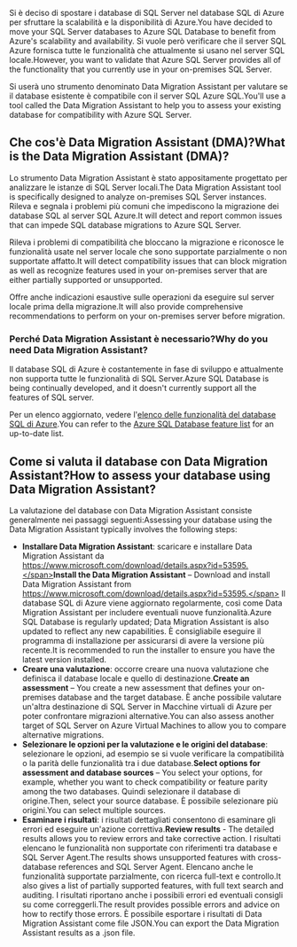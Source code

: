 <span data-ttu-id="8ebdd-101">Si è deciso di spostare i database di SQL Server nel database SQL di Azure per sfruttare la scalabilità e la disponibilità di Azure.</span><span class="sxs-lookup"><span data-stu-id="8ebdd-101">You have decided to move your SQL Server databases to Azure SQL Database to benefit from Azure's scalability and availability.</span></span> <span data-ttu-id="8ebdd-102">Si vuole però verificare che il server SQL Azure fornisca tutte le funzionalità che attualmente si usano nel server SQL locale.</span><span class="sxs-lookup"><span data-stu-id="8ebdd-102">However, you want to validate that Azure SQL Server provides all of the functionality that you currently use in your on-premises SQL Server.</span></span>

<span data-ttu-id="8ebdd-103">Si userà uno strumento denominato Data Migration Assistant per valutare se il database esistente è compatibile con il server SQL Azure SQL.</span><span class="sxs-lookup"><span data-stu-id="8ebdd-103">You'll use a tool called the Data Migration Assistant to help you to assess your existing database for compatibility with Azure SQL Server.</span></span>

## <a name="what-is-the-data-migration-assistant-dma"></a><span data-ttu-id="8ebdd-104">Che cos'è Data Migration Assistant (DMA)?</span><span class="sxs-lookup"><span data-stu-id="8ebdd-104">What is the Data Migration Assistant (DMA)?</span></span>

<span data-ttu-id="8ebdd-105">Lo strumento Data Migration Assistant è stato appositamente progettato per analizzare le istanze di SQL Server locali.</span><span class="sxs-lookup"><span data-stu-id="8ebdd-105">The Data Migration Assistant tool is specifically designed to analyze on-premises SQL Server instances.</span></span> <span data-ttu-id="8ebdd-106">Rileva e segnala i problemi più comuni che impediscono la migrazione dei database SQL al server SQL Azure.</span><span class="sxs-lookup"><span data-stu-id="8ebdd-106">It will detect and report common issues that can impede SQL database migrations to Azure SQL Server.</span></span>

<span data-ttu-id="8ebdd-107">Rileva i problemi di compatibilità che bloccano la migrazione e riconosce le funzionalità usate nel server locale che sono supportate parzialmente o non supportate affatto.</span><span class="sxs-lookup"><span data-stu-id="8ebdd-107">It will detect compatibility issues that can block migration as well as recognize features used in your on-premises server that are either partially supported or unsupported.</span></span>

<span data-ttu-id="8ebdd-108">Offre anche indicazioni esaustive sulle operazioni da eseguire sul server locale prima della migrazione.</span><span class="sxs-lookup"><span data-stu-id="8ebdd-108">It will also provide comprehensive recommendations to perform on your on-premises server before migration.</span></span>

### <a name="why-do-you-need-data-migration-assistant"></a><span data-ttu-id="8ebdd-109">Perché Data Migration Assistant è necessario?</span><span class="sxs-lookup"><span data-stu-id="8ebdd-109">Why do you need Data Migration Assistant?</span></span>

<span data-ttu-id="8ebdd-110">Il database SQL di Azure è costantemente in fase di sviluppo e attualmente non supporta tutte le funzionalità di SQL Server.</span><span class="sxs-lookup"><span data-stu-id="8ebdd-110">Azure SQL Database is being continually developed, and it doesn't currently support all the features of SQL server.</span></span>

<span data-ttu-id="8ebdd-111">Per un elenco aggiornato, vedere l'[elenco delle funzionalità del database SQL di Azure](https://docs.microsoft.com/azure/sql-database/sql-database-features).</span><span class="sxs-lookup"><span data-stu-id="8ebdd-111">You can refer to the [Azure SQL Database feature list](https://docs.microsoft.com/azure/sql-database/sql-database-features) for an up-to-date list.</span></span>

## <a name="how-to-assess-your-database-using-data-migration-assistant"></a><span data-ttu-id="8ebdd-112">Come si valuta il database con Data Migration Assistant?</span><span class="sxs-lookup"><span data-stu-id="8ebdd-112">How to assess your database using Data Migration Assistant?</span></span>

<span data-ttu-id="8ebdd-113">La valutazione del database con Data Migration Assistant consiste generalmente nei passaggi seguenti:</span><span class="sxs-lookup"><span data-stu-id="8ebdd-113">Assessing your database using the Data Migration Assistant typically involves the following steps:</span></span>

- <span data-ttu-id="8ebdd-114">**Installare Data Migration Assistant**: scaricare e installare Data Migration Assistant da https://www.microsoft.com/download/details.aspx?id=53595.</span><span class="sxs-lookup"><span data-stu-id="8ebdd-114">**Install the Data Migration Assistant** – Download and install Data Migration Assistant from https://www.microsoft.com/download/details.aspx?id=53595.</span></span> <span data-ttu-id="8ebdd-115">Il database SQL di Azure viene aggiornato regolarmente, così come Data Migration Assistant per includere eventuali nuove funzionalità.</span><span class="sxs-lookup"><span data-stu-id="8ebdd-115">Azure SQL Database is regularly updated; Data Migration Assistant is also updated to reflect any new capabilities.</span></span> <span data-ttu-id="8ebdd-116">È consigliabile eseguire il programma di installazione per assicurarsi di avere la versione più recente.</span><span class="sxs-lookup"><span data-stu-id="8ebdd-116">It is recommended to run the installer to ensure you have the latest version installed.</span></span>
- <span data-ttu-id="8ebdd-117">**Creare una valutazione**: occorre creare una nuova valutazione che definisca il database locale e quello di destinazione.</span><span class="sxs-lookup"><span data-stu-id="8ebdd-117">**Create an assessment** – You create a new assessment that defines your on-premises database and the target database.</span></span> <span data-ttu-id="8ebdd-118">È anche possibile valutare un'altra destinazione di SQL Server in Macchine virtuali di Azure per poter confrontare migrazioni alternative.</span><span class="sxs-lookup"><span data-stu-id="8ebdd-118">You can also assess another target of SQL Server on Azure Virtual Machines to allow you to compare alternative migrations.</span></span>
- <span data-ttu-id="8ebdd-119">**Selezionare le opzioni per la valutazione e le origini del database**: selezionare le opzioni, ad esempio se si vuole verificare la compatibilità o la parità delle funzionalità tra i due database.</span><span class="sxs-lookup"><span data-stu-id="8ebdd-119">**Select options for assessment and database sources** – You select your options, for example, whether you want to check compatibility or feature parity among the two databases.</span></span> <span data-ttu-id="8ebdd-120">Quindi selezionare il database di origine.</span><span class="sxs-lookup"><span data-stu-id="8ebdd-120">Then, select your source database.</span></span> <span data-ttu-id="8ebdd-121">È possibile selezionare più origini.</span><span class="sxs-lookup"><span data-stu-id="8ebdd-121">You can select multiple sources.</span></span>
- <span data-ttu-id="8ebdd-122">**Esaminare i risultati**: i risultati dettagliati consentono di esaminare gli errori ed eseguire un'azione correttiva.</span><span class="sxs-lookup"><span data-stu-id="8ebdd-122">**Review results** - The detailed results allows you to review errors and take corrective action.</span></span> <span data-ttu-id="8ebdd-123">I risultati elencano le funzionalità non supportate con riferimenti tra database e SQL Server Agent.</span><span class="sxs-lookup"><span data-stu-id="8ebdd-123">The results shows unsupported features with cross-database references and SQL Server Agent.</span></span> <span data-ttu-id="8ebdd-124">Elencano anche le funzionalità supportate parzialmente, con ricerca full-text e controllo.</span><span class="sxs-lookup"><span data-stu-id="8ebdd-124">It also gives a list of partially supported features, with full text search and auditing.</span></span> <span data-ttu-id="8ebdd-125">I risultati riportano anche i possibili errori ed eventuali consigli su come correggerli.</span><span class="sxs-lookup"><span data-stu-id="8ebdd-125">The result provides possible errors and advice on how to rectify those errors.</span></span> <span data-ttu-id="8ebdd-126">È possibile esportare i risultati di Data Migration Assistant come file JSON.</span><span class="sxs-lookup"><span data-stu-id="8ebdd-126">You can export the Data Migration Assistant results as a .json file.</span></span>
